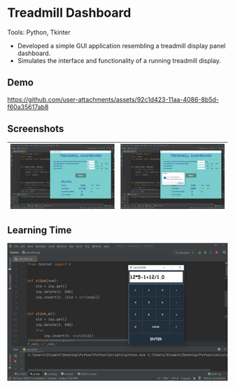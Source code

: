 # Treadmill Dashboard

Tools: Python, Tkinter

- Developed a simple GUI application resembling a treadmill display panel dashboard.
- Simulates the interface and functionality of a running treadmill display.

## Demo

https://github.com/user-attachments/assets/92c1d423-11aa-4086-8b5d-f60a35617ab8

## Screenshots

| ![5-Treadmill](./images/5-Treadmill.png) | ![6-PopupMessageBox](./images/6-PopupMessageBox.png) |
|------------------------------------------|------------------------------------------------------|

## Learning Time

![3-Calculator](./images/3-Calculator.png)
